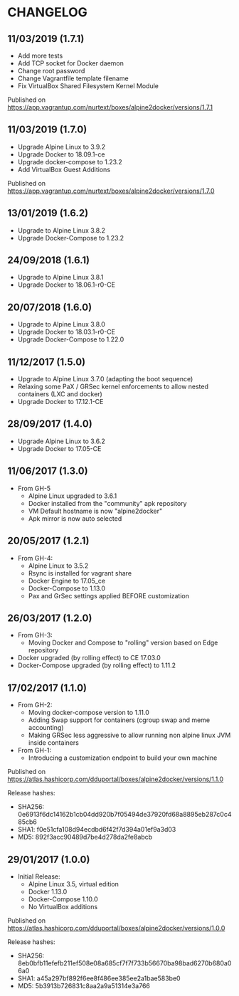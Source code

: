 # CHANGELOG

## 11/03/2019 (1.7.1)

- Add more tests
- Add TCP socket for Docker daemon
- Change root password
- Change Vagrantfile template filename
- Fix VirtualBox Shared Filesystem Kernel Module

Published on <https://app.vagrantup.com/nurtext/boxes/alpine2docker/versions/1.7.1>

## 11/03/2019 (1.7.0)

- Upgrade Alpine Linux to 3.9.2
- Upgrade Docker to 18.09.1-ce
- Upgrade docker-compose to 1.23.2
- Add VirtualBox Guest Additions

Published on <https://app.vagrantup.com/nurtext/boxes/alpine2docker/versions/1.7.0>

## 13/01/2019 (1.6.2)

- Upgrade to Alpine Linux 3.8.2
- Upgrade Docker-Compose to 1.23.2

## 24/09/2018 (1.6.1)

- Upgrade to Alpine Linux 3.8.1
- Upgrade Docker to 18.06.1-r0-CE

## 20/07/2018 (1.6.0)

- Upgrade to Alpine Linux 3.8.0
- Upgrade Docker to 18.03.1-r0-CE
- Upgrade Docker-Compose to 1.22.0

## 11/12/2017 (1.5.0)

- Upgrade to Alpine Linux 3.7.0 (adapting the boot sequence)
- Relaxing some PaX / GRSec kernel enforcements to allow nested containers (LXC and docker)
- Upgrade Docker to 17.12.1-CE

## 28/09/2017 (1.4.0)

- Upgrade Alpine Linux to 3.6.2
- Upgrade Docker to 17.05-CE

## 11/06/2017 (1.3.0)

- From GH-5
  - Alpine Linux upgraded to 3.6.1
  - Docker installed from the "community" apk repository
  - VM Default hostname is now "alpine2docker"
  - Apk mirror is now auto selected

## 20/05/2017 (1.2.1)

- From GH-4:
  - Alpine Linux to 3.5.2
  - Rsync is installed for vagrant share
  - Docker Engine to 17.05_ce
  - Docker-Compose to 1.13.0
  - Pax and GrSec settings applied BEFORE customization

## 26/03/2017 (1.2.0)

- From GH-3:
  - Moving Docker and Compose to "rolling" version based on Edge repository
- Docker upgraded (by rolling effect) to CE 17.03.0
- Docker-Compose upgraded (by rolling effect) to 1.11.2

## 17/02/2017 (1.1.0)

- From GH-2:
  - Moving docker-compose version to 1.11.0
  - Adding Swap support for containers (cgroup swap and meme accounting)
  - Making GRSec less aggressive to allow running non alpine linux JVM inside containers
- From GH-1:
  - Introducing a customization endpoint to build your own machine

Published on <https://atlas.hashicorp.com/dduportal/boxes/alpine2docker/versions/1.1.0>

Release hashes:

- SHA256: 0e6913f6dc14162b1cb04dd920b7f05494de37920fd68a8895eb287c0c485cb6
- SHA1: f0e51cfa108d94ecdbd6f42f7d394a01ef9a3d03
- MD5: 892f3acc90489d7be4d278da2fe8abcb

## 29/01/2017 (1.0.0)

- Initial Release:
  - Alpine Linux 3.5, virtual edition
  - Docker 1.13.0
  - Docker-Compose 1.10.0
  - No VirtualBox additions

Published on <https://atlas.hashicorp.com/dduportal/boxes/alpine2docker/versions/1.0.0>

Release hashes:

- SHA256: 8eb0bfb11efefb211ef508e08a685cf7f7f733b56670ba98bad6270b680a06a0
- SHA1: a45a297bf892f6ee8f486ee385ee2a1bae583be0
- MD5: 5b3913b726831c8aa2a9a51314e3a766
